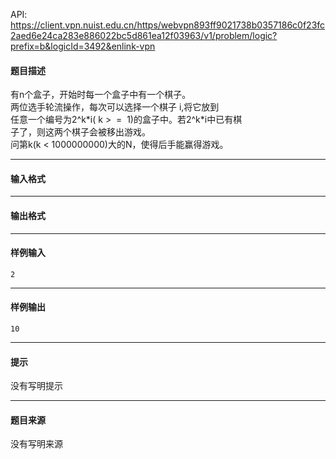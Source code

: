 API: https://client.vpn.nuist.edu.cn/https/webvpn893ff9021738b0357186c0f23fc2aed6e24ca283e886022bc5d861ea12f03963/v1/problem/logic?prefix=b&logicId=3492&enlink-vpn

#### 题目描述

有n个盒子，开始时每一个盒子中有一个棋子。  
两位选手轮流操作，每次可以选择一个棋子 i,将它放到  
任意一个编号为2^k\*i( k >  =  1)的盒子中。若2^k\*i中已有棋  
子了，则这两个棋子会被移出游戏。  
问第k(k < 1000000000)大的N，使得后手能赢得游戏。

---

#### 输入格式

---

#### 输出格式

---

#### 样例输入
```
2
```

---

#### 样例输出
```
10
```

---

#### 提示

没有写明提示

---

#### 题目来源

没有写明来源